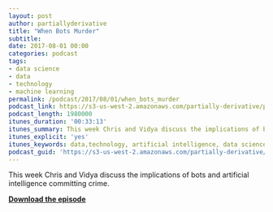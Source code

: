 ```yaml
---
layout: post
author: partiallyderivative
title: "When Bots Murder"
subtitle:
date: 2017-08-01 00:00
categories: podcast
tags:
- data science
- data
- technology
- machine learning
permalink: /podcast/2017/08/01/when_bots_murder
podcast_link: https://s3-us-west-2.amazonaws.com/partially-derivative/partially_derivative_when_bots_murder.mp3
podcast_length: 1980000
itunes_duration: '00:33:13'
itunes_summary: This week Chris and Vidya discuss the implications of bots and artificial intelligence committing crime.
itunes_explicit: 'yes'
itunes_keywords: data,technology, artificial intelligence, data science,machine learning
podcast_guid: 'https://s3-us-west-2.amazonaws.com/partially-derivative/partially_derivative_when_bots_murder.mp3'
---
```


This week Chris and Vidya discuss the implications of bots and artificial intelligence committing crime.

[**Download the episode**](		https://s3-us-west-2.amazonaws.com/partially-derivative/partially_derivative_when_bots_murder.mp3)
